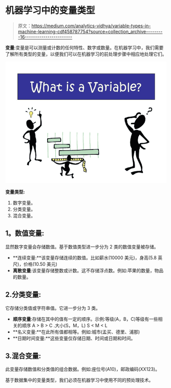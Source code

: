 # 机器学习中的变量类型

> 原文：<https://medium.com/analytics-vidhya/variable-types-in-machine-learning-cdf458787754?source=collection_archive---------16----------------------->

**变量**:变量是可以测量或计数的任何特性、数字或数量。在机器学习中，我们需要了解所有类型的变量，以便我们可以在机器学习的前处理步骤中相应地处理它们。

![](img/d3626389bcb1dade643e48302c25ecf7.png)

**变量类型:**

1.  数字变量。
2.  分类变量。
3.  混合变量。

## **1。数值变量:**

显然数字变量会存储数值。基于数值类型进一步分为 2 类的数值变量被存储。

*   **连续变量:**该变量存储连续的数值。比如薪水(10000 美元)，身高(5.8 英尺)，价格(10.50 美元)
*   **离散变量**:该变量存储整数或计数。这不存储浮点数。例如:苹果的数量，物品的数量。

## 2.分类变量:

它存储分类值或字符串值。它进一步分为 3 类。

*   **顺序变量**:存储在其中的值有一定的顺序。示例:等级(A，B，C)等级有一些相关的顺序 A > B > C .大小(S，M，L) S < M < L
*   **名义变量:**在此所有值都相等。例如:城市(孟买、德里、浦那)
*   **日期时间变量:**这些变量仅存储日期、时间或日期和时间。

## 3.混合变量:

此变量存储数值和分类值的组合数据。例如:座位号(A10)，邮政编码(XX123)。

基于数据集中的变量类型，我们必须在机器学习中使用不同的预处理技术。